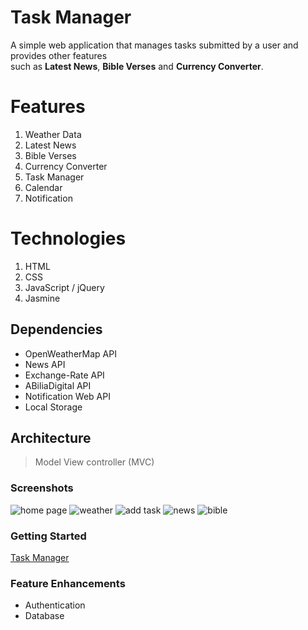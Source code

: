 # Task Manager

A simple web application that manages tasks submitted by a user and provides other features  
such as **Latest News**, **Bible Verses** and **Currency Converter**.

# Features

1. Weather Data
2. Latest News
3. Bible Verses
4. Currency Converter
5. Task Manager
6. Calendar
7. Notification

# Technologies

1. HTML
2. CSS
3. JavaScript / jQuery
4. Jasmine

## Dependencies

- OpenWeatherMap API
- News API
- Exchange-Rate API
- ABiliaDigital API
- Notification Web API
- Local Storage

## Architecture

> Model View controller (MVC)

### Screenshots

![home page](https://i.ibb.co/Mg8m1Wz/Home.png)
![weather](https://i.ibb.co/dPtmMWh/Weather.png)
![add task](https://i.ibb.co/p2YNJcp/Add-Task.png)
![news](https://i.ibb.co/cxTfHbj/News.png)
![bible](https://i.ibb.co/jbN9bV4/Dictionary.png)

### Getting Started

[Task Manager](https://task-manager-ga.netlify.app)

### Feature Enhancements

- Authentication
- Database
